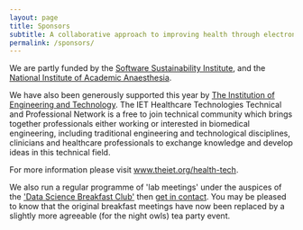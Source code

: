 ```yaml
---
layout: page
title: Sponsors
subtitle: A collaborative approach to improving health through electronic health care record research
permalink: /sponsors/
---
```



We are partly funded by the [Software Sustainability Institute](http://www.software.ac.uk), and the [National Institute of Academic Anaesthesia](http://www.software.ac.uk/resources/guides-everything/using-git-shared-folders-and-virtual-machines).

We have also been generously supported this year by [The Institution of Engineering and Technology](http://www.theiet.org/index.cfm?). The IET Healthcare Technologies Technical and Professional Network is a free to join technical community which brings together professionals either working or interested in biomedical engineering, including traditional engineering and technological disciplines, clinicians and healthcare professionals to exchange knowledge and develop ideas in this technical field.

For more information please visit www.theiet.org/health-tech.

We also run a regular programme of 'lab meetings' under the auspices of the ['Data Science Breakfast Club'](http://datascibc.org) then [get in contact](mailto:hello@datascibc.org). You may be pleased to know that the original breakfast meetings have now been replaced by a slightly more agreeable (for the night owls) tea party event.
